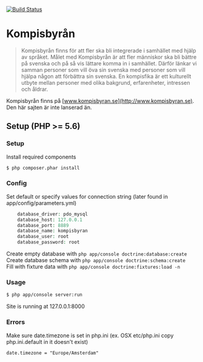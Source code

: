[![Build Status](https://travis-ci.org/jongotlin/Kompisbyran.svg)](https://travis-ci.org/jongotlin/Kompisbyran)

Kompisbyrån
========================

> Kompisbyrån finns för att fler ska bli integrerade i samhället med hjälp av språket. Målet med Kompisbyrån är att fler människor ska bli bättre på svenska och på så vis lättare komma in i samhället. Därför länkar vi samman personer som vill öva sin svenska med personer som vill hjälpa någon att förbättra sin svenska. En kompisfika är ett kulturellt utbyte mellan personer med olika bakgrund, erfarenheter, intressen och åldrar.

Kompisbyrån finns på [www.kompisbyran.se](http://www.kompisbyran.se). Den här sajten är inte lanserad än.


Setup (PHP >= 5.6)
------------

### Setup 

Install required components

```bash
$ php composer.phar install
```

### Config

Set default or specify values for connection string (later found in app/config/parameters.yml)

```php
    database_driver: pdo_mysql
    database_host: 127.0.0.1
    database_port: 8889
    database_name: kompisbyran
    database_user: root
    database_password: root
```

Create empty database with `php app/console doctrine:database:create`
Create database schema with `php app/console doctrine:schema:create`  
Fill with fixture data with `php app/console doctrine:fixtures:load -n`

### Usage

```bash
$ php app/console server:run
```

Site is running at 127.0.0.1:8000


### Errors 

Make sure date.timezone is set in php.ini (ex. OSX etc/php.ini copy php.ini.default in it doesn't exist)

`date.timezone = "Europe/Amsterdam"`

